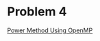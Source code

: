 # Problem 4
[Power Method Using OpenMP](https://tannerwheeler.github.io/math4610/softwareManual/hw6/powerMethodMP)
